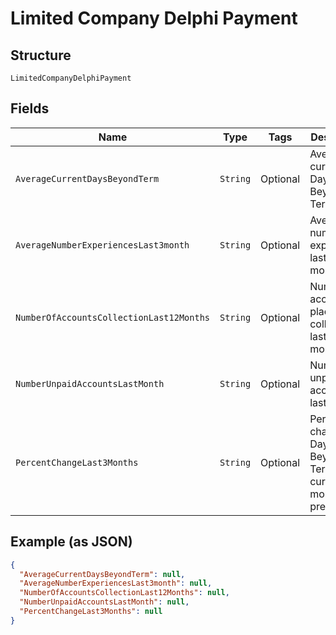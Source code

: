 
# Limited Company Delphi Payment

## Structure

`LimitedCompanyDelphiPayment`

## Fields

| Name | Type | Tags | Description | Getter | Setter |
|  --- | --- | --- | --- | --- | --- |
| `AverageCurrentDaysBeyondTerm` | `String` | Optional | Average current Days Beyond Terms | String getAverageCurrentDaysBeyondTerm() | setAverageCurrentDaysBeyondTerm(String averageCurrentDaysBeyondTerm) |
| `AverageNumberExperiencesLast3month` | `String` | Optional | Average number of experiences last 3 months | String getAverageNumberExperiencesLast3month() | setAverageNumberExperiencesLast3month(String averageNumberExperiencesLast3month) |
| `NumberOfAccountsCollectionLast12Months` | `String` | Optional | Number of accounts placed for collection last 12 months | String getNumberOfAccountsCollectionLast12Months() | setNumberOfAccountsCollectionLast12Months(String numberOfAccountsCollectionLast12Months) |
| `NumberUnpaidAccountsLastMonth` | `String` | Optional | Number of unpaid accounts last month | String getNumberUnpaidAccountsLastMonth() | setNumberUnpaidAccountsLastMonth(String numberUnpaidAccountsLastMonth) |
| `PercentChangeLast3Months` | `String` | Optional | Percentage change in Days Beyond Terms current to 3 months previous | String getPercentChangeLast3Months() | setPercentChangeLast3Months(String percentChangeLast3Months) |

## Example (as JSON)

```json
{
  "AverageCurrentDaysBeyondTerm": null,
  "AverageNumberExperiencesLast3month": null,
  "NumberOfAccountsCollectionLast12Months": null,
  "NumberUnpaidAccountsLastMonth": null,
  "PercentChangeLast3Months": null
}
```

